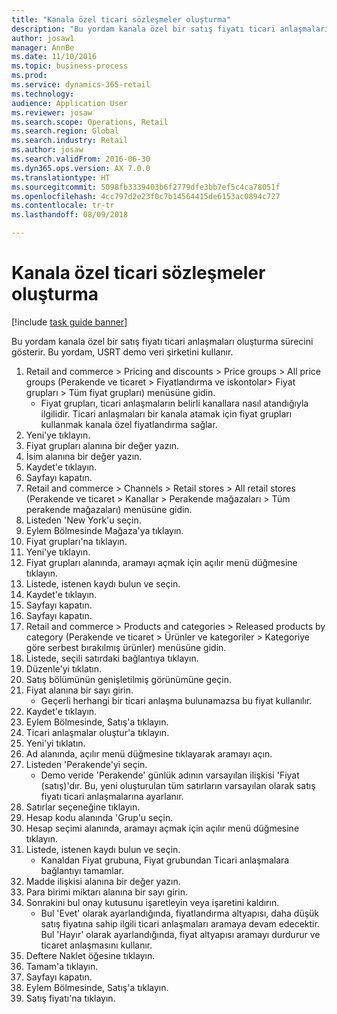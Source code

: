 ```yaml
--- 
title: "Kanala özel ticari sözleşmeler oluşturma"
description: "Bu yordam kanala özel bir satış fiyatı ticari anlaşmaları oluşturma sürecini gösterir."
author: josaw1
manager: AnnBe
ms.date: 11/10/2016
ms.topic: business-process
ms.prod: 
ms.service: dynamics-365-retail
ms.technology: 
audience: Application User
ms.reviewer: josaw
ms.search.scope: Operations, Retail
ms.search.region: Global
ms.search.industry: Retail
ms.author: josaw
ms.search.validFrom: 2016-06-30
ms.dyn365.ops.version: AX 7.0.0
ms.translationtype: HT
ms.sourcegitcommit: 5098fb3339403b6f2779dfe3bb7ef5c4ca78051f
ms.openlocfilehash: 4cc797d2e23f0c7b14564415de6153ac0894c727
ms.contentlocale: tr-tr
ms.lasthandoff: 08/09/2018

---
```

# <a name="create-channel-specific-trade-agreements"></a>Kanala özel ticari sözleşmeler oluşturma

[!include [task guide banner](../includes/task-guide-banner.md)]

Bu yordam kanala özel bir satış fiyatı ticari anlaşmaları oluşturma sürecini gösterir. Bu yordam, USRT demo veri şirketini kullanır.

1. Retail and commerce > Pricing and discounts > Price groups > All price groups (Perakende ve ticaret > Fiyatlandırma ve iskontolar> Fiyat grupları > Tüm fiyat grupları) menüsüne gidin.
    * Fiyat grupları, ticari anlaşmaların belirli kanallara nasıl atandığıyla ilgilidir. Ticari anlaşmaları bir kanala atamak için fiyat grupları kullanmak kanala özel fiyatlandırma sağlar.  
2. Yeni'ye tıklayın.
3. Fiyat grupları alanına bir değer yazın.
4. İsim alanına bir değer yazın.
5. Kaydet'e tıklayın.
6. Sayfayı kapatın.
7. Retail and commerce > Channels > Retail stores > All retail stores (Perakende ve ticaret > Kanallar > Perakende mağazaları > Tüm perakende mağazaları) menüsüne gidin.
8. Listeden 'New York'u seçin.
9. Eylem Bölmesinde Mağaza'ya tıklayın.
10. Fiyat grupları'na tıklayın.
11. Yeni'ye tıklayın.
12. Fiyat grupları alanında, aramayı açmak için açılır menü düğmesine tıklayın.
13. Listede, istenen kaydı bulun ve seçin.
14. Kaydet'e tıklayın.
15. Sayfayı kapatın.
16. Sayfayı kapatın.
17. Retail and commerce > Products and categories > Released products by category (Perakende ve ticaret > Ürünler ve kategoriler > Kategoriye göre serbest bırakılmış ürünler) menüsüne gidin.
18. Listede, seçili satırdaki bağlantıya tıklayın.
19. Düzenle'yi tıklatın.
20. Satış bölümünün genişletilmiş görünümüne geçin.
21. Fiyat alanına bir sayı girin.
    * Geçerli herhangi bir ticari anlaşma bulunamazsa bu fiyat kullanılır.  
22. Kaydet'e tıklayın.
23. Eylem Bölmesinde, Satış'a tıklayın.
24. Ticari anlaşmalar oluştur'a tıklayın.
25. Yeni'yi tıklatın.
26. Ad alanında, açılır menü düğmesine tıklayarak aramayı açın.
27. Listeden 'Perakende'yi seçin.
    * Demo veride 'Perakende' günlük adının varsayılan ilişkisi 'Fiyat (satış)'dır. Bu, yeni oluşturulan tüm satırların varsayılan olarak satış fiyatı ticari anlaşmalarına ayarlanır.  
28. Satırlar seçeneğine tıklayın.
29. Hesap kodu alanında 'Grup'u seçin.
30. Hesap seçimi alanında, aramayı açmak için açılır menü düğmesine tıklayın.
31. Listede, istenen kaydı bulun ve seçin.
    * Kanaldan Fiyat grubuna, Fiyat grubundan Ticari anlaşmalara bağlantıyı tamamlar.  
32. Madde ilişkisi alanına bir değer yazın.
33. Para birimi miktarı alanına bir sayı girin.
34. Sonrakini bul onay kutusunu işaretleyin veya işaretini kaldırın.
    * Bul 'Evet' olarak ayarlandığında, fiyatlandırma altyapısı, daha düşük satış fiyatına sahip ilgili ticari anlaşmaları aramaya devam edecektir. Bul 'Hayır' olarak ayarlandığında, fiyat altyapısı aramayı durdurur ve ticaret anlaşmasını kullanır.  
35. Deftere Naklet öğesine tıklayın.
36. Tamam'a tıklayın.
37. Sayfayı kapatın.
38. Eylem Bölmesinde, Satış'a tıklayın.
39. Satış fiyatı'na tıklayın.


